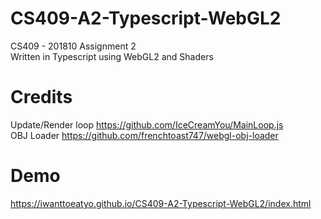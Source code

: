 # CS409-A2-Typescript-WebGL2
CS409 - 201810 Assignment 2   
Written in Typescript using WebGL2 and Shaders

# Credits
Update/Render loop https://github.com/IceCreamYou/MainLoop.js  
OBJ Loader https://github.com/frenchtoast747/webgl-obj-loader

# Demo
https://iwanttoeatyo.github.io/CS409-A2-Typescript-WebGL2/index.html
